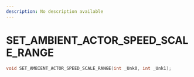 ```yaml
---
description: No description available 
---
```


# SET_AMBIENT_ACTOR_SPEED_SCALE_RANGE

```cpp
void SET_AMBIENT_ACTOR_SPEED_SCALE_RANGE(int _Unk0, int _Unk1);
```